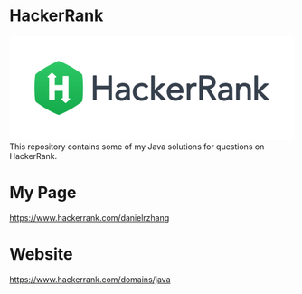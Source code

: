 # HackerRank
![](/images/HackerRank.png)
This repository contains some of my Java solutions for questions on HackerRank.

# My Page
https://www.hackerrank.com/danielrzhang

# Website
https://www.hackerrank.com/domains/java


